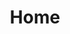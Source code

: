 ---
html_title: Home
layout: 2006_home
old_website: true
permalink: /160.html
published: true
title: Home
---